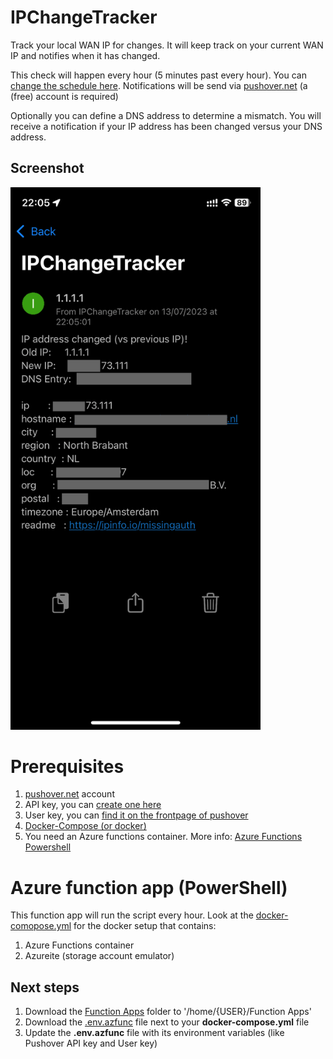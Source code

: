 # IPChangeTracker
Track your local WAN IP for changes. 
It will keep track on your current WAN IP and notifies when it has changed. 

This check will happen every hour (5 minutes past every hour). You can [change the schedule here](Function%20Apps/IPChangeTracker/function.json).
Notifications will be send via [pushover.net](https://pushover.net/) (a (free) account is required)

Optionally you can define a DNS address to determine a mismatch. You will receive a notification if your IP address has been changed versus your DNS address.

## Screenshot
<img src="images/pushover_notification.png" width=400>

# Prerequisites
1. [pushover.net](https://pushover.net/) account
2. API key, you can [create one here](https://pushover.net/apps/build)
2. User key, you can [find it on the frontpage of pushover](https://pushover.net/)
1. [Docker-Compose (or docker)](https://docs.docker.com/compose/)
1. You need an Azure functions container. More info: [Azure Functions Powershell](https://hub.docker.com/_/microsoft-azure-functions-powershell)
# Azure function app (PowerShell)
This function app will run the script every hour.
Look at the [docker-comopose.yml](docker-compose.yml) for the docker setup that contains:
1. Azure Functions container
1. Azureite (storage account emulator)
## Next steps
1. Download the [Function Apps](Function%20Apps) folder to '/home/{USER}/Function Apps'
1. Download the [.env.azfunc](.env.azfunc) file next to your **docker-compose.yml** file
1. Update the **.env.azfunc** file with its environment variables (like Pushover API key and User key)